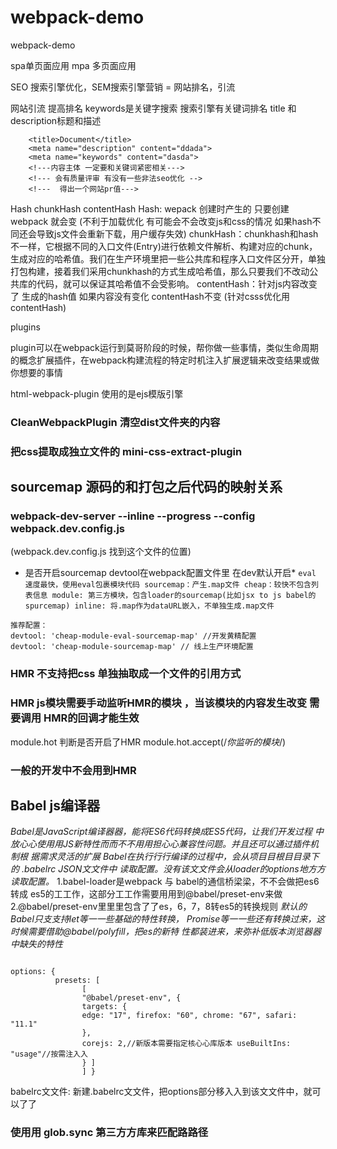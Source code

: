 # webpack-demo
webpack-demo

spa单页面应用 mpa 多页面应用

SEO 搜索引擎优化，SEM搜索引擎营销 = 网站排名，引流


网站引流 提高排名 keywords是关键字搜索 搜索引擎有关键词排名
title 和 description标题和描述
```
    <title>Document</title>
    <meta name="description" content="ddada">
    <meta name="keywords" content="dasda">
    <!---内容主体 一定要和关键词紧密相关--->
    <!--- 会有质量评审 有没有一些非法seo优化 -->
    <!---  得出一个网站pr值--->
```
Hash chunkHash contentHash
Hash: wepack 创建时产生的  只要创建webpack 就会变 (不利于加载优化 有可能会不会改变js和css的情况 如果hash不同还会导致js文件会重新下载，用户缓存失效) 
chunkHash：chunkhash和hash不一样，它根据不同的入口文件(Entry)进行依赖文件解析、构建对应的chunk，生成对应的哈希值。我们在生产环境里把一些公共库和程序入口文件区分开，单独打包构建，接着我们采用chunkhash的方式生成哈希值，那么只要我们不改动公共库的代码，就可以保证其哈希值不会受影响。
contentHash：针对js内容改变了 生成的hash值 如果内容没有变化 contentHash不变 (针对csss优化用contentHash)

plugins

plugin可以在webpack运行到莫哥阶段的时候，帮你做一些事情，类似生命周期的概念扩展插件，在webpack构建流程的特定时机注入扩展逻辑来改变结果或做你想要的事情

html-webpack-plugin 使用的是ejs模版引擎 

### CleanWebpackPlugin 清空dist文件夹的内容

### 把css提取成独立文件的 mini-css-extract-plugin

## sourcemap 源码的和打包之后代码的映射关系

### webpack-dev-server --inline --progress --config webpack.dev.config.js 
(webpack.dev.config.js 找到这个文件的位置)
* 是否开启sourcemap devtool在webpack配置文件里  在dev默认开启*
`
 eval 速度最快，使用eval包裹模块代码
 sourcemap：产生.map文件
 cheap：较快不包含列表信息
 module: 第三方模块，包含loader的sourcemap(比如jsx to js babel的spurcemap)
 inline: 将.map作为dataURL嵌入，不单独生成.map文件 
`
```
推荐配置：
devtool: 'cheap-module-eval-sourcemap-map' //开发黄精配置
devtool: 'cheap-module-sourcemap-map' // 线上生产环境配置
```
### HMR 不支持把css 单独抽取成一个文件的引用方式
### HMR js模块需要手动监听HMR的模块 ，当该模块的内容发生改变 需要调用 HMR的回调才能生效
  module.hot 判断是否开启了HMR  module.hot.accept(/*你监听的模块*/)
### 一般的开发中不会用到HMR

## Babel js编译器

*Babel是JavaScript编译器器，能将ES6代码转换成ES5代码，让我们开发过程 中放⼼心使⽤用JS新特性⽽而不不⽤用担⼼心兼容性问题。并且还可以通过插件机制根 据需求灵活的扩展*
*Babel在执⾏行行编译的过程中，会从项⽬目根⽬目录下的 .babelrc JSON⽂文件中 读取配置。没有该⽂文件会从loader的options地⽅方读取配置。*
1.babel-loader是webpack 与 babel的通信桥梁梁，不不会做把es6转成 es5的⼯工作，这部分⼯工作需要⽤用到@babel/preset-env来做
2.@babel/preset-env⾥里里包含了了es，6，7，8转es5的转换规则
*默认的Babel只⽀支持let等⼀一些基础的特性转换， Promise等⼀一些还有转换过来，这时候需要借助@babel/polyfill，把es的新特 性都装进来，来弥补低版本浏览器器中缺失的特性*
```
   
options: {
          presets: [
                [
                "@babel/preset-env", {
                targets: {
                edge: "17", firefox: "60", chrome: "67", safari: "11.1"
                },
                corejs: 2,//新版本需要指定核⼼心库版本 useBuiltIns: "usage"//按需注⼊入
                } ]
                ] }
```
babelrc⽂文件: 新建.babelrc⽂文件，把options部分移⼊入到该⽂文件中，就可以了了

### 使⽤用 glob.sync 第三⽅方库来匹配路路径
 